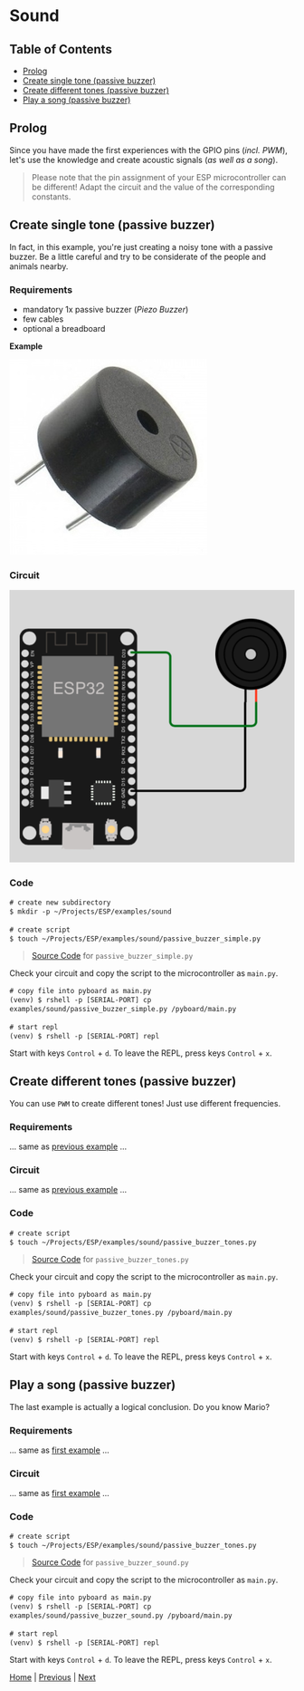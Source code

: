 # Sound

## Table of Contents

- [Prolog](#prolog)
- [Create single tone (passive buzzer)](#create-single-tone-passive-buzzer)
- [Create different tones (passive buzzer)](#create-different-tones-passive-buzzer)
- [Play a song (passive buzzer)](#play-a-song-passive-buzzer)

## Prolog

Since you have made the first experiences with the GPIO pins (_incl. PWM_), let's use the knowledge and create acoustic signals (_as well as a song_).

> Please note that the pin assignment of your ESP microcontroller can be different! Adapt the circuit and the value of the corresponding constants.

## Create single tone (passive buzzer)

In fact, in this example, you're just creating a noisy tone with a passive buzzer. Be a little careful and try to be considerate of the people and animals nearby.

### Requirements

- mandatory 1x passive buzzer (_Piezo Buzzer_)
- few cables 
- optional a breadboard

**Example**

![piezo_buzzer.jpg](../images/modules/piezo_buzzer.jpg)

### Circuit

![010_circuit_diagram_passive_buzzer.png](../images/examples/007_circuit_diagram_passive_buzzer.png)

### Code

```shell
# create new subdirectory
$ mkdir -p ~/Projects/ESP/examples/sound

# create script
$ touch ~/Projects/ESP/examples/sound/passive_buzzer_simple.py
```

> [Source Code](../examples/sound/passive_buzzer_simple.py) for `passive_buzzer_simple.py`

Check your circuit and copy the script to the microcontroller as `main.py`.

```shell
# copy file into pyboard as main.py
(venv) $ rshell -p [SERIAL-PORT] cp examples/sound/passive_buzzer_simple.py /pyboard/main.py

# start repl
(venv) $ rshell -p [SERIAL-PORT] repl
```

Start with keys `Control` + `d`. To leave the REPL, press keys `Control` + `x`.

## Create different tones (passive buzzer)

You can use `PWM` to create different tones! Just use different frequencies.

### Requirements

... same as [previous example](#requirements) ...

### Circuit

... same as [previous example](#circuit) ...

### Code

```shell
# create script
$ touch ~/Projects/ESP/examples/sound/passive_buzzer_tones.py
```

> [Source Code](../examples/sound/passive_buzzer_tones.py) for `passive_buzzer_tones.py`

Check your circuit and copy the script to the microcontroller as `main.py`.

```shell
# copy file into pyboard as main.py
(venv) $ rshell -p [SERIAL-PORT] cp examples/sound/passive_buzzer_tones.py /pyboard/main.py

# start repl
(venv) $ rshell -p [SERIAL-PORT] repl
```

Start with keys `Control` + `d`. To leave the REPL, press keys `Control` + `x`.

## Play a song (passive buzzer)

The last example is actually a logical conclusion. Do you know Mario?

### Requirements

... same as [first example](#requirements) ...

### Circuit

... same as [first example](#circuit) ...

### Code

```shell
# create script
$ touch ~/Projects/ESP/examples/sound/passive_buzzer_tones.py
```

> [Source Code](../examples/sound/passive_buzzer_sound.py) for `passive_buzzer_sound.py`

Check your circuit and copy the script to the microcontroller as `main.py`.

```shell
# copy file into pyboard as main.py
(venv) $ rshell -p [SERIAL-PORT] cp examples/sound/passive_buzzer_sound.py /pyboard/main.py

# start repl
(venv) $ rshell -p [SERIAL-PORT] repl
```

Start with keys `Control` + `d`. To leave the REPL, press keys `Control` + `x`.

[Home](https://github.com/Lupin3000/ESP) | [Previous](./006_gpio_basic_tutorials.md) | [Next](./008_motor_tutorials.md)
